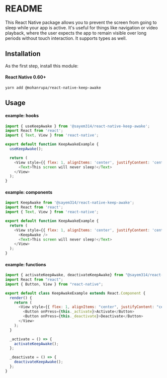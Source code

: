# README

This React Native package allows you to prevent the screen from going to sleep while your app is active. It's useful for things like navigation or video playback, where the user expects the app to remain visible over long periods without touch interaction. It supports types as well.

## Installation

As the first step, install this module:

#### React Native 0.60+

`yarn add @mohanrupa/react-native-keep-awake`

## Usage

#### example: hooks

```js
import { useKeepAwake } from '@sayem314/react-native-keep-awake';
import React from 'react';
import { Text, View } from 'react-native';

export default function KeepAwakeExample {
  useKeepAwake();

  return (
    <View style={{ flex: 1, alignItems: 'center', justifyContent: 'center' }}>
      <Text>This screen will never sleep!</Text>
    </View>
  );
}
```

#### example: components

```js
import KeepAwake from '@sayem314/react-native-keep-awake';
import React from 'react';
import { Text, View } from 'react-native';

export default function KeepAwakeExample {
  return (
    <View style={{ flex: 1, alignItems: 'center', justifyContent: 'center' }}>
      <KeepAwake />
      <Text>This screen will never sleep!</Text>
    </View>
  );
}
```

#### example: functions

```js
import { activateKeepAwake, deactivateKeepAwake} from "@sayem314/react-native-keep-awake";
import React from "react";
import { Button, View } from "react-native";

export default class KeepAwakeExample extends React.Component {
  render() {
    return (
      <View style={{ flex: 1, alignItems: "center", justifyContent: "center" }}>
        <Button onPress={this._activate}>Activate</Button>
        <Button onPress={this._deactivate}>Deactivate</Button>
      </View>
    );
  }

  _activate = () => {
    activateKeepAwake();
  };

  _deactivate = () => {
    deactivateKeepAwake();
  };
}
```
